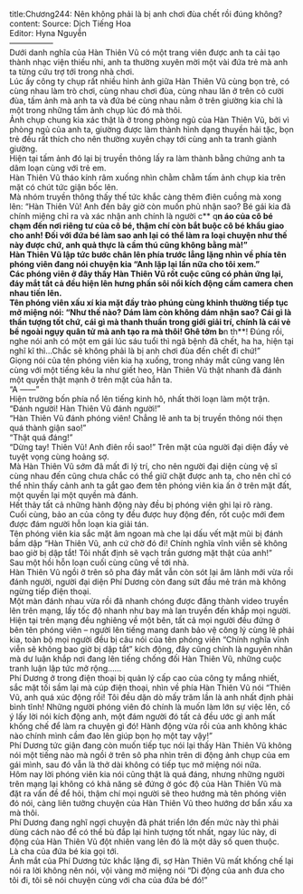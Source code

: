 title:Chương244: Nên không phải là bị anh chơi đùa chết rồi đúng không?
content:
Source: Dịch Tiếng Hoa<br>Editor: Hyna Nguyễn<br>—————–<br>Dưới danh nghĩa của Hàn Thiên Vũ có một trang viên được anh ta cải tạo thành nhạc viện thiếu nhi, anh ta thường xuyên mời một vài đứa trẻ mà anh ta từng cứu trợ tới trong nhà chơi.<br>Lúc ấy công ty chụp rất nhiều hình ảnh giữa Hàn Thiên Vũ cùng bọn trẻ, có cùng nhau làm trò chơi, cùng nhau chơi đùa, cùng nhau lăn ở trên cỏ cười đùa, tấm ảnh mà anh ta và đứa bé cùng nhau nằm ở trên giường kia chỉ là một trong những tấm ảnh chụp lúc đó mà thôi.<br>Ảnh chụp chung kia xác thật là ở trong phòng ngủ của Hàn Thiên Vũ, bởi vì phòng ngủ của anh ta, giường được làm thành hình dạng thuyền hải tặc, bọn trẻ đều rất thích cho nên thường xuyên chạy tới cùng anh ta tranh giành giường.<br>Hiện tại tấm ảnh đó lại bị truyền thông lấy ra làm thành bằng chứng anh ta dâm loạn cùng với trẻ em.<br>Hàn Thiên Vũ tháo kính râm xuống nhìn chằm chằm tấm ảnh chụp kia trên mặt có chút tức giận bốc lên.<br>Mà nhóm truyền thông thấy thế tức khắc càng thêm điên cuồng mà xong lên: “Hàn Thiên Vũ! Anh đến bây giờ còn muốn phủ nhận sao? Bé gái kia đã chính miệng chỉ ra và xác nhận anh chính là người c** q**n áo của cô bé chạm đến nơi riêng tư của cô bé, thậm chí còn bắt buộc cô bé khẩu giao cho anh! Đối với đứa bé làm sao anh lại có thể làm ra loại chuyện như thế này được chứ, anh quả thực là cầm thú cũng không bằng mà!”<br>Hàn Thiên Vũ lập tức bước chân lên phía trước lẳng lặng nhìn về phía tên phóng viên đang nói chuyện kia “Anh lặp lại lần nữa cho tôi xem.”<br>Các phóng viên ở đây thấy Hàn Thiên Vũ rốt cuộc cũng có phản ứng lại, đáy mắt tất cả đều hiện lên hưng phấn sôi nổi kích động cầm camera chen nhau tiến lên.<br>Tên phóng viên xấu xí kia mặt đầy trào phúng cùng khinh thường tiếp tục mở miệng nói: “Như thế nào? Dám làm còn không dám nhận sao? Cái gì là thần tượng tốt chứ, cái gì mà thanh thuần trong giới giải trí, chính là cái vẻ bề ngoài ngụy quân tử mà anh tạo ra mà thôi! Ghê tởm b**n th**! Đúng rồi, nghe nói anh có một em gái lúc sáu tuổi thì ngã bệnh đã chết, ha ha, hiện tại nghĩ kĩ thì…Chắc sẽ không phải là bị anh chơi đùa đến chết đi chứ!”<br>Giọng nói của tên phóng viên kia hạ xuống, trong nháy mắt cũng vang lên cùng với một tiếng kêu la như giết heo, Hàn Thiên Vũ thật nhanh đã đánh một quyền thật mạnh ở trên mặt của hắn ta.<br>“A ——”<br>Hiện trường bốn phía nổ lên tiếng kinh hô, nhất thời loạn làm một trận.<br>“Đánh người! Hàn Thiên Vũ đánh người!”<br>“Hàn Thiên Vũ đánh phóng viên! Chẳng lẽ anh ta bị truyền thông nói thẹn quá thành giận sao!”<br>“Thật quá đáng!”<br>“Dừng tay! Thiên Vũ! Anh điên rồi sao!” Trên mặt của người đại diện đầy vẻ tuyệt vọng cùng hoảng sợ.<br>Mà Hàn Thiên Vũ sớm đã mất đi lý trí, cho nên người đại diện cùng vệ sĩ cùng nhau đến cũng chưa chắc có thể giữ chặt được anh ta, cho nên chỉ có thể nhìn thấy cảnh anh ta gắt gao đem tên phóng viên kia ấn ở trên mặt đất, một quyền lại một quyền mà đánh.<br>Hết thảy tất cả những hành động này đều bị phóng viên ghi lại rõ ràng.<br>Cuối cùng, bảo an của công ty đều được huy động đến, rốt cuộc mới đem được đám người hỗn loạn kia giải tán.<br>Tên phóng viên kia sắc mặt âm ngoan mà che lại dấu vết mặt mũi bị đánh bầm dập “Hàn Thiên Vũ, anh cứ chờ đó đi! Chính nghĩa vĩnh viễn sẽ không bao giờ bị dập tắt! Tôi nhất định sẽ vạch trần gương mặt thật của anh!”<br>Sau một hồi hỗn loạn cuối cùng cũng về tới nhà.<br>Hàn Thiên Vũ ngồi ở trên sô pha đáy mắt vẫn còn sót lại âm lãnh mới vừa rồi đánh người, người đại diện Phí Dương còn đang sứt đầu mẻ trán mà không ngừng tiếp điện thoại.<br>Một màn đánh nhau vừa rồi đã nhanh chóng được đăng thành video truyền lên trên mạng, lấy tốc độ nhanh như bay mà lan truyền đến khắp mọi người.<br>Hiện tại trên mạng đều nghiêng về một bên, tất cả mọi người đều đứng ở bên tên phóng viên – người lên tiếng mang danh bảo vệ công lý cùng lẽ phải kia, toàn bộ mọi người đều bị câu nói của tên phóng viên “Chính nghĩa vĩnh viễn sẽ không bao giờ bị dập tắt” kích động, đây cũng chính là nguyên nhân mà dư luận khắp nơi đang lên tiếng chống đối Hàn Thiên Vũ, những cuộc tranh luận lập tức mở rộng……<br>Phí Dương ở trong điện thoại bị quản lý cấp cao của công ty mắng nhiết, sắc mặt tối sầm lại mà cúp điện thoại, nhìn về phía Hàn Thiên Vũ nói “Thiên Vũ, anh quá xúc động rồi! Tôi đều dặn dò mấy trăm lần là anh nhất định phải bình tĩnh! Những người phóng viên đó chính là muốn làm lớn sự việc lên, cố ý lấy lời nói kích động anh, một đám người đó tất cả đều ước gì anh mất khống chế để làm ra chuyện gì đó! Hành động vừa rồi của anh không khác nào chính mình cầm đao lên giúp bọn họ một tay vậy!”<br>Phí Dương tức giận đang còn muốn tiếp tục nói lại thấy Hàn Thiên Vũ không nói một tiếng nào mà ngồi ở trên sô pha nhìn trên di động ảnh chụp của em gái mình, sau đó vẫn là thở dài không có tiếp tục mở miệng nói nữa.<br>Hôm nay lời phóng viên kia nói cũng thật là quá đáng, nhưng những người trên mạng lại không có khả năng sẽ đứng ở góc độ của Hàn Thiên Vũ mà đặt ra vấn đề để hỏi, thậm chí mọi người sẽ theo hướng mà tên phóng viên đó nói, càng liên tưởng chuyện của Hàn Thiên Vũ theo hướng dơ bẩn xấu xa mà thôi.<br>Phí Dương đang nghĩ ngợi chuyện đã phát triển lớn đến mức này thì phải dùng cách nào để có thể bù đắp lại hình tượng tốt nhất, ngay lúc này, di động của Hàn Thiên Vũ đột nhiên vang lên đó là một dãy số quen thuộc.<br>Là cha của đứa bé kia gọi tới.<br>Ánh mắt của Phí Dương tức khắc lặng đi, sợ Hàn Thiên Vũ mất khống chế lại nói ra lời không nên nói, vội vàng mở miệng nói “Di động của anh đưa cho tôi đi, tôi sẽ nói chuyện cùng với cha của đứa bé đó!”